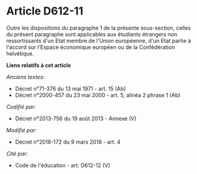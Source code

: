 # Article D612-11

Outre les dispositions du paragraphe 1 de la présente sous-section, celles du présent paragraphe sont applicables aux
étudiants étrangers non ressortissants d'un Etat membre de l'Union européenne, d'un Etat partie à l'accord sur l'Espace
économique européen ou de la Confédération helvétique.

**Liens relatifs à cet article**

_Anciens textes_:

  - Décret n°71-376 du 13 mai 1971 - art. 15 (Ab)
  - Décret n°2000-457 du 23 mai 2000 - art. 5, alinéa 2 phrase 1 (Ab)

_Codifié par_:

  - Décret n°2013-756 du 19 août 2013 -  Annexe (V)

_Modifié par_:

  - Décret n°2018-172 du 9 mars 2018 - art. 4

_Cité par_:

  - Code de l'éducation - art. D612-12 (V)
